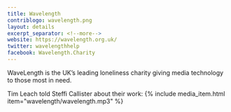 ```yaml
---
title: Wavelength
contriblogo: wavelength.png
layout: details
excerpt_separator: <!--more-->
website: https://wavelength.org.uk/
twitter: wavelengthhelp
facebook: Wavelength.Charity
---
```

WaveLength is the UK’s leading loneliness charity giving media technology to those most in need.
<!--more-->

Tim Leach told Steffi Callister about their work:
{% include media_item.html item="wavelength/wavelength.mp3" %}